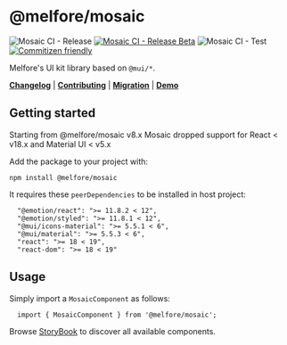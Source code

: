 # @melfore/mosaic

 ![Mosaic CI - Release](https://github.com/melfore/mosaic/workflows/Mosaic%20CI%20-%20Release/badge.svg) [![Mosaic CI - Release Beta](https://github.com/melfore/mosaic/actions/workflows/release-beta.yml/badge.svg)](https://github.com/melfore/mosaic/actions/workflows/release-beta.yml) ![Mosaic CI - Test](https://github.com/melfore/mosaic/workflows/Mosaic%20CI%20-%20Test/badge.svg) [![Commitizen friendly](https://img.shields.io/badge/commitizen-friendly-brightgreen.svg)](http://commitizen.github.io/cz-cli/)

Melfore's UI kit library based on `@mui/*`.

 <a href="https://github.com/melfore/mosaic/blob/master/CHANGELOG.md" target="_blank">**Changelog**</a> | <a href="https://github.com/melfore/mosaic/blob/master/CONTRIBUTING.md" target="_blank">**Contributing**</a> | <a href="https://github.com/melfore/mosaic/blob/master/MIGRATION.md" target="_blank">**Migration**</a> | <a href="https://melfore.github.io/mosaic/latest/" target="_blank">**Demo**</a>

## Getting started

Starting from @melfore/mosaic v8.x Mosaic dropped support for React < v18.x and Material UI < v5.x

Add the package to your project with:

`npm install @melfore/mosaic`

It requires these `peerDependencies` to be installed in host project:

```
  "@emotion/react": ">= 11.8.2 < 12",
  "@emotion/styled": ">= 11.8.1 < 12",
  "@mui/icons-material": ">= 5.5.1 < 6",
  "@mui/material": ">= 5.5.3 < 6",
  "react": ">= 18 < 19",
  "react-dom": ">= 18 < 19"
```

## Usage

Simply import a `MosaicComponent` as follows:

```
  import { MosaicComponent } from '@melfore/mosaic';
```

Browse <a href="https://melfore.github.io/mosaic/beta/" target="_blank">StoryBook</a> to discover all available components.
